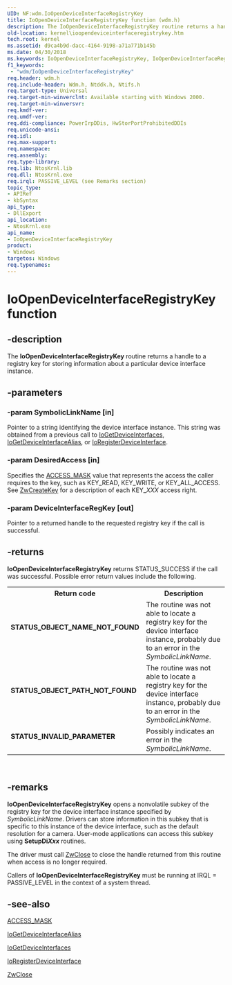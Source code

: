 ```yaml
---
UID: NF:wdm.IoOpenDeviceInterfaceRegistryKey
title: IoOpenDeviceInterfaceRegistryKey function (wdm.h)
description: The IoOpenDeviceInterfaceRegistryKey routine returns a handle to a registry key for storing information about a particular device interface instance.
old-location: kernel\ioopendeviceinterfaceregistrykey.htm
tech.root: kernel
ms.assetid: d9ca4b9d-dacc-4164-9198-a71a771b145b
ms.date: 04/30/2018
ms.keywords: IoOpenDeviceInterfaceRegistryKey, IoOpenDeviceInterfaceRegistryKey routine [Kernel-Mode Driver Architecture], k104_39651647-aa61-4670-b09d-7aaabaae4603.xml, kernel.ioopendeviceinterfaceregistrykey, wdm/IoOpenDeviceInterfaceRegistryKey
f1_keywords:
 - "wdm/IoOpenDeviceInterfaceRegistryKey"
req.header: wdm.h
req.include-header: Wdm.h, Ntddk.h, Ntifs.h
req.target-type: Universal
req.target-min-winverclnt: Available starting with Windows 2000.
req.target-min-winversvr: 
req.kmdf-ver: 
req.umdf-ver: 
req.ddi-compliance: PowerIrpDDis, HwStorPortProhibitedDDIs
req.unicode-ansi: 
req.idl: 
req.max-support: 
req.namespace: 
req.assembly: 
req.type-library: 
req.lib: NtosKrnl.lib
req.dll: NtosKrnl.exe
req.irql: PASSIVE_LEVEL (see Remarks section)
topic_type:
- APIRef
- kbSyntax
api_type:
- DllExport
api_location:
- NtosKrnl.exe
api_name:
- IoOpenDeviceInterfaceRegistryKey
product:
- Windows
targetos: Windows
req.typenames: 
---
```


# IoOpenDeviceInterfaceRegistryKey function


## -description


The <b>IoOpenDeviceInterfaceRegistryKey</b> routine returns a handle to a registry key for storing information about a particular device interface instance.


## -parameters




### -param SymbolicLinkName [in]

Pointer to a string identifying the device interface instance. This string was obtained from a previous call to <a href="https://docs.microsoft.com/windows-hardware/drivers/ddi/wdm/nf-wdm-iogetdeviceinterfaces">IoGetDeviceInterfaces</a>, <a href="https://docs.microsoft.com/windows-hardware/drivers/ddi/wdm/nf-wdm-iogetdeviceinterfacealias">IoGetDeviceInterfaceAlias</a>, or <a href="https://docs.microsoft.com/windows-hardware/drivers/ddi/wdm/nf-wdm-ioregisterdeviceinterface">IoRegisterDeviceInterface</a>. 


### -param DesiredAccess [in]

Specifies the <a href="https://docs.microsoft.com/windows-hardware/drivers/kernel/access-mask">ACCESS_MASK</a> value that represents the access the caller requires to the key, such as KEY_READ, KEY_WRITE, or KEY_ALL_ACCESS. See <a href="https://docs.microsoft.com/windows-hardware/drivers/ddi/wdm/nf-wdm-zwcreatekey">ZwCreateKey</a> for a description of each KEY_<i>XXX</i> access right. 


### -param DeviceInterfaceRegKey [out]

Pointer to a returned handle to the requested registry key if the call is successful. 


## -returns



<b>IoOpenDeviceInterfaceRegistryKey</b> returns STATUS_SUCCESS if the call was successful. Possible error return values include the following.

<table>
<tr>
<th>Return code</th>
<th>Description</th>
</tr>
<tr>
<td width="40%">
<dl>
<dt><b>STATUS_OBJECT_NAME_NOT_FOUND</b></dt>
</dl>
</td>
<td width="60%">
The routine was not able to locate a registry key for the device interface instance, probably due to an error in the <i>SymbolicLinkName</i>. 

</td>
</tr>
<tr>
<td width="40%">
<dl>
<dt><b>STATUS_OBJECT_PATH_NOT_FOUND</b></dt>
</dl>
</td>
<td width="60%">
The routine was not able to locate a registry key for the device interface instance, probably due to an error in the <i>SymbolicLinkName</i>. 

</td>
</tr>
<tr>
<td width="40%">
<dl>
<dt><b>STATUS_INVALID_PARAMETER</b></dt>
</dl>
</td>
<td width="60%">
Possibly indicates an error in the <i>SymbolicLinkName</i>.

</td>
</tr>
</table>
 




## -remarks



<b>IoOpenDeviceInterfaceRegistryKey</b> opens a nonvolatile subkey of the registry key for the device interface instance specified by <i>SymbolicLinkName</i>. Drivers can store information in this subkey that is specific to this instance of the device interface, such as the default resolution for a camera. User-mode applications can access this subkey using <b>SetupDi<i>Xxx</i></b> routines.

The driver must call <a href="https://docs.microsoft.com/windows-hardware/drivers/ddi/ntifs/nf-ntifs-ntclose">ZwClose</a> to close the handle returned from this routine when access is no longer required.

Callers of <b>IoOpenDeviceInterfaceRegistryKey</b> must be running at IRQL = PASSIVE_LEVEL in the context of a system thread.




## -see-also




<a href="https://docs.microsoft.com/windows-hardware/drivers/kernel/access-mask">ACCESS_MASK</a>



<a href="https://docs.microsoft.com/windows-hardware/drivers/ddi/wdm/nf-wdm-iogetdeviceinterfacealias">IoGetDeviceInterfaceAlias</a>



<a href="https://docs.microsoft.com/windows-hardware/drivers/ddi/wdm/nf-wdm-iogetdeviceinterfaces">IoGetDeviceInterfaces</a>



<a href="https://docs.microsoft.com/windows-hardware/drivers/ddi/wdm/nf-wdm-ioregisterdeviceinterface">IoRegisterDeviceInterface</a>



<a href="https://docs.microsoft.com/windows-hardware/drivers/ddi/ntifs/nf-ntifs-ntclose">ZwClose</a>
 

 

